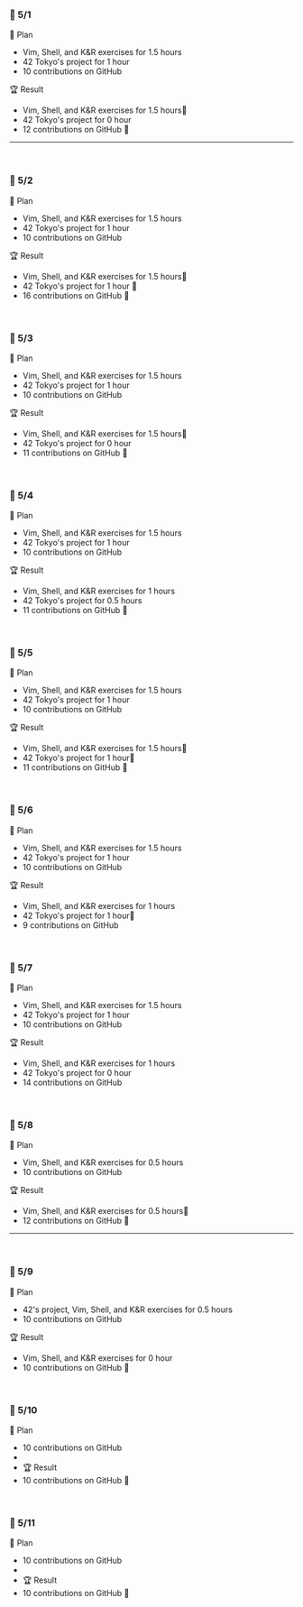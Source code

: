 <br><h3>:pushpin: 5/1　</h3>
:dart: Plan
- Vim, Shell, and K&R exercises for 1.5 hours
- 42 Tokyo's project for 1 hour 
- 10 contributions on GitHub

:trophy: Result
- Vim, Shell, and K&R exercises for 1.5 hours:100:
- 42 Tokyo's project for 0 hour 
- 12 contributions on GitHub :100:

---

<br><h3>:pushpin: 5/2　</h3>
:dart: Plan
- Vim, Shell, and K&R exercises for 1.5 hours
- 42 Tokyo's project for 1 hour 
- 10 contributions on GitHub

:trophy: Result
- Vim, Shell, and K&R exercises for 1.5 hours:100:
- 42 Tokyo's project for 1 hour :100:
- 16 contributions on GitHub :100:

<br><h3>:pushpin: 5/3　</h3>
:dart: Plan
- Vim, Shell, and K&R exercises for 1.5 hours
- 42 Tokyo's project for 1 hour
- 10 contributions on GitHub

:trophy: Result
- Vim, Shell, and K&R exercises for 1.5 hours:100:
- 42 Tokyo's project for 0 hour
- 11 contributions on GitHub :100:

<br><h3>:pushpin: 5/4　</h3>
:dart: Plan
- Vim, Shell, and K&R exercises for 1.5 hours
- 42 Tokyo's project for 1 hour
- 10 contributions on GitHub

:trophy: Result
- Vim, Shell, and K&R exercises for 1 hours
- 42 Tokyo's project for 0.5 hours 
- 11 contributions on GitHub :100:

<br><h3>:pushpin: 5/5　</h3>
:dart: Plan
- Vim, Shell, and K&R exercises for 1.5 hours
- 42 Tokyo's project for 1 hour
- 10 contributions on GitHub

:trophy: Result
- Vim, Shell, and K&R exercises for 1.5 hours:100:
- 42 Tokyo's project for 1 hour:100:
- 11 contributions on GitHub :100:

<br><h3>:pushpin: 5/6　</h3>
:dart: Plan
- Vim, Shell, and K&R exercises for 1.5 hours
- 42 Tokyo's project for 1 hour
- 10 contributions on GitHub

:trophy: Result
- Vim, Shell, and K&R exercises for 1 hours
- 42 Tokyo's project for 1 hour:100:
- 9 contributions on GitHub 


<br><h3>:pushpin: 5/7　</h3>
:dart: Plan
- Vim, Shell, and K&R exercises for 1.5 hours
- 42 Tokyo's project for 1 hour
- 10 contributions on GitHub

:trophy: Result
- Vim, Shell, and K&R exercises for 1 hours
- 42 Tokyo's project for 0 hour
- 14 contributions on GitHub 

<br><h3>:pushpin: 5/8　</h3>
:dart: Plan
- Vim, Shell, and K&R exercises for 0.5 hours
- 10 contributions on GitHub

:trophy: Result
- Vim, Shell, and K&R exercises for 0.5 hours:100:
- 12 contributions on GitHub :100:

---

<br><h3>:pushpin: 5/9　</h3>
:dart: Plan
- 42's project, Vim, Shell, and K&R exercises for 0.5 hours
- 10 contributions on GitHub

:trophy: Result
- Vim, Shell, and K&R exercises for 0 hour
- 10 contributions on GitHub :100:

<br><h3>:pushpin: 5/10　</h3>
:dart: Plan
- 10 contributions on GitHub 
- 
- :trophy: Result
- 10 contributions on GitHub :100:

<br><h3>:pushpin: 5/11　</h3>
:dart: Plan
- 10 contributions on GitHub 
- 
- :trophy: Result
- 10 contributions on GitHub :100:
